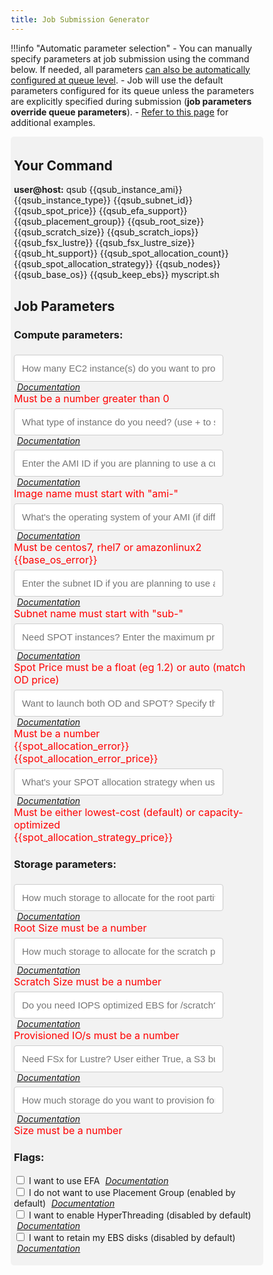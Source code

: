 ```yaml
---
title: Job Submission Generator
---
```

<script src="https://code.angularjs.org/1.7.9/angular.js"></script>
<script src="https://code.angularjs.org/1.7.9/angular-messages.js"></script>

!!!info "Automatic parameter selection"
    - You can manually specify parameters at job submission using the command below. If needed, all parameters [can also be automatically configured at queue level](../tutorials/integration-ec2-job-parameters/#how-to-use-custom-parameters). 
    - Job will use the default parameters configured for its queue unless the parameters are explicitly specified during submission (**job parameters override queue parameters**).
    - [Refer to this page](../tutorials/launch-your-first-job/#examples) for additional examples.
    

<body ng-app="myApp">
<div ng-controller="myCtrl">

<style>
* {
  box-sizing: border-box;
}

.input2 {
  padding: 12px;
  width: 85%;
  border: 1px solid #ccc;
  border-radius: 4px;
  resize: vertical;
  font-size: 15px;
  margin-top: 6px;
}

.container {
  border-radius: 5px;
  background-color: #f2f2f2;
  padding: 5px;
}

.col-25 {
  float: left;
  width: 25%;
  margin-top: 6px;
}

.col-75 {
  float: left;
  width: 75%;
  margin-top: 6px;
}

/* Responsive layout - when the screen is less than 600px wide, make the two columns stack on top of each other instead of next to each other */
@media screen and (max-width: 600px) {
  .col-25, .col-75, input[type=submit] {
    width: 100%;
    margin-top: 0;
  }
}


.md-content {
margin-right: 0;
}

</style>






<div class="container">



<h2> Your Command </h2>
<strong>user@host:</strong> qsub {{qsub_instance_ami}} 
{{qsub_instance_type}} 
{{qsub_subnet_id}} 
{{qsub_spot_price}}
{{qsub_efa_support}}
{{qsub_placement_group}}
{{qsub_root_size}}
{{qsub_scratch_size}}
{{qsub_scratch_iops}}
{{qsub_fsx_lustre}}
{{qsub_fsx_lustre_size}}
{{qsub_ht_support}}
{{qsub_spot_allocation_count}}
{{qsub_spot_allocation_strategy}}
{{qsub_nodes}}
{{qsub_base_os}}
{{qsub_keep_ebs}}
myscript.sh

<h2> Job Parameters</h2>

<form name="QsubForm">

<h3> Compute parameters: </h3>
    
   <input class="input2" min="1" name="nodes" size="35" type="text" ng-change="myFunc()" ng-model="nodes" placeholder="How many EC2 instance(s) do you want to provision for your job?" pattern="^[1-9][0-9]*$"/>
          <i><a style="padding: 5px" target="_blank" href="../tutorials/integration-ec2-job-parameters/#nodes">Documentation</a></i>
        
   <div ng-messages="QsubForm.nodes.$error">
            <div style="color: red; font-size: medium" ng-message="pattern">Must be a number greater than 0</div>
   </div>
   
   <input class="input2"  size="35" style="font-size: 15px;  margin-top: 6px;" type="text" ng-change="myFunc()" ng-model="instance_type" placeholder="What type of instance do you need? (use + to specify more than one eg. c5.large+m5.large)" />
   <i><a style="padding: 5px" target="_blank" href="../tutorials/integration-ec2-job-parameters/#instance_type">Documentation</a></i>
   

   <input class="input2" required name="instance_ami" size="35" ng-minlength="3" style="font-size: 15px;  margin-top: 6px;" type="text" ng-change="myFunc()" ng-model="instance_ami" placeholder="Enter the AMI ID if you are planning to use a custom AMI" pattern="^ami-[a-zA-Z0-9]*" />
   <i><a style="padding: 5px" target="_blank" href="../tutorials/integration-ec2-job-parameters/#instance_ami">Documentation</a></i>
   <div ng-messages="QsubForm.instance_ami.$error">
        <div style="color: red; font-size: medium" ng-message="pattern">Image name must start with "ami-"</div>
   </div>
   
   <input class="input2" required name="base_os" size="35" ng-minlength="3" style="font-size: 15px;  margin-top: 6px;" type="text" ng-change="myFunc()" ng-model="base_os" placeholder="What's the operating system of your AMI (if different that the base os specified during install)" pattern="centos7|rhel7|amazonlinux2" />
   <i><a style="padding: 5px" target="_blank" href="../tutorials/integration-ec2-job-parameters/#base_os">Documentation</a></i>

   <div ng-messages="QsubForm.base_os.$error">
        <div style="color: red; font-size: medium" ng-message="pattern">Must be centos7, rhel7 or amazonlinux2</div>
   </div>
      <div style="color: red; font-size: medium">{{base_os_error}}</div>

   
   
   <input class="input2"  name="subnet_id" size="35" style="font-size: 15px;  margin-top: 6px;" type="text" ng-change="myFunc()" ng-model="subnet_id" placeholder="Enter the subnet ID if you are planning to use a specific subnet" pattern="^sub-[a-zA-Z0-9]*" />
      <i><a style="padding: 5px"target="_blank"  href="../tutorials/integration-ec2-job-parameters/#subnet_id">Documentation</a></i>
    <div ng-messages="QsubForm.subnet_id.$error">
        <div style="color: red; font-size: medium" ng-message="pattern">Subnet name must start with "sub-"</div>
   </div>
   
   <input class="input2"  name="spot_price" size="35" style="font-size: 15px;  margin-top: 6px;" type="text" ng-change="myFunc()" ng-model="spot_price" placeholder="Need SPOT instances? Enter the maximum price you are willing to pay (or auto to match OD price)" pattern="[+-]?([0-9]*[.])?[0-9]+|auto"/>
   <i><a style="padding: 5px" target="_blank" href="../tutorials/integration-ec2-job-parameters/#spot_price">Documentation</a></i>

   <div ng-messages="QsubForm.spot_price.$error">
        <div style="color: red; font-size: medium" ng-message="pattern">Spot Price must be a float (eg 1.2) or auto (match OD price)</div>
   </div>
   
   <input class="input2"  name="spot_allocation_count" size="35" style="font-size: 15px;  margin-top: 6px;" type="text" ng-change="myFunc()" ng-model="spot_allocation_count" placeholder="Want to launch both OD and SPOT? Specify the number of SPOT instances to provision for your job"  pattern="^[1-9][0-9]*$" />
   <i><a style="padding: 5px" target="_blank" href="../tutorials/integration-ec2-job-parameters/#spot_allocation_count">Documentation</a></i>

   <div ng-messages="QsubForm.spot_allocation_count.$error">
        <div style="color: red; font-size: medium" ng-message="pattern">Must be a number</div>
   </div>
   <div style="color: red; font-size: medium">{{spot_allocation_error}}</div>
   <div style="color: red; font-size: medium">{{spot_allocation_error_price}}</div>

   <input class="input2"  name="spot_allocation_strategy" size="35" style="font-size: 15px;  margin-top: 6px;" type="text" ng-change="myFunc()" ng-model="spot_allocation_strategy" placeholder="What's your SPOT allocation strategy when using more than 1 SPOT instance type" pattern="lowest-cost|capacity-optimized"/>
      <i><a style="padding: 5px" target="_blank" href="../tutorials/integration-ec2-job-parameters/#spot_allocation_strategy">Documentation</a></i>
   <div ng-messages="QsubForm.spot_allocation_strategy.$error">
        <div style="color: red; font-size: medium" ng-message="pattern">Must be either lowest-cost (default) or capacity-optimized</div>
   </div>
    
   <div style="color: red; font-size: medium">{{spot_allocation_strategy_price}}</div>



<h3> Storage parameters: </h3>   
   
   
   <input class="input2"  name="root_size" size="35"  style="font-size: 15px;  margin-top: 6px;" type="text" ng-change="myFunc()" ng-model="root_size" placeholder="How much storage to allocate for the root partition (in GB)"  pattern="\d+" />
      <i><a style="padding: 5px" target="_blank" href="../tutorials/integration-ec2-job-parameters/#root_size">Documentation</a></i>

   <div ng-messages="QsubForm.root_size.$error">
        <div style="color: red; font-size: medium" ng-message="pattern">Root Size must be a number</div>
   </div>
   
   <input class="input2"  name="scratch_size" size="35"  style="font-size: 15px;  margin-top: 6px;" type="text" ng-change="myFunc()" ng-model="scratch_size" placeholder="How much storage to allocate for the scratch partition (in GB)" pattern="\d+"/>
      <i><a style="padding: 5px" target="_blank" href="../tutorials/integration-ec2-job-parameters/#scratch_size">Documentation</a></i>

   <div ng-messages="QsubForm.scratch_size.$error">
        <div style="color: red; font-size: medium" ng-message="pattern">Scratch Size must be a number</div>
   </div>
   
  
   <input class="input2"  size="50" name = "scratch_iops" style="font-size: 15px;  margin-top: 6px;" type="text" ng-change="myFunc()" ng-model="scratch_iops" placeholder="Do you need IOPS optimized EBS for /scratch? If yes enter the number of provisioned IO to provision" pattern="\d+" />
       <i><a style="padding: 5px" target="_blank" href="../tutorials/integration-ec2-job-parameters/#scratch_iops">Documentation</a></i>

   <div ng-messages="QsubForm.scratch_iops.$error">
        <div style="color: red; font-size: medium" ng-message="pattern">Provisioned IO/s must be a number</div>
   </div>
   
   
   <input class="input2"  size="35"  style="font-size: 15px;  margin-top: 6px;" type="text" ng-change="myFunc()" ng-model="fsx_lustre" placeholder="Need FSx for Lustre? User either True, a S3 bucket name or an existing Filesystem ID" />
      <i><a style="padding: 5px" target="_blank" href="../tutorials/integration-ec2-job-parameters/#fsx_lustre">Documentation</a></i>

   <input class="input2"  name="fsx_lustre_size" size="35"  style="font-size: 15px;  margin-top: 6px;" type="text" ng-change="myFunc()" ng-model="fsx_lustre_size" placeholder="How much storage do you want to provision for your FSx partition (in GB)" pattern="\d+" />
      <i><a style="padding: 5px" target="_blank" href="../tutorials/integration-ec2-job-parameters/#fsx_lustre_size">Documentation</a></i>
      <div ng-messages="QsubForm.fsx_lustre_size.$error">
        <div style="color: red; font-size: medium" ng-message="pattern">Size must be a number</div>
   </div>
   
<h3>Flags: </h3>
   <input type="checkbox" ng-change="myFunc()" ng-model="efa_support"> I want to use EFA <i><a style="padding: 5px" target="_blank" href="../tutorials/integration-ec2-job-parameters/#efa_support">Documentation</a></i> <br>
   <input type="checkbox" ng-change="myFunc()" ng-model="placement_group"> I do not want to use Placement Group (enabled by default)    <i><a style="padding: 5px" target="_blank" href="../tutorials/integration-ec2-job-parameters/#placement_group">Documentation</a></i> <br>
   <input type="checkbox" ng-change="myFunc()" ng-model="ht_support"> I want to enable HyperThreading (disabled by default)   <i><a style="padding: 5px" target="_blank" href="../tutorials/integration-ec2-job-parameters/#ht_support">Documentation</a></i><br>
   <input type="checkbox" ng-change="myFunc()" ng-model="keep_ebs"> I want to retain my EBS disks (disabled by default)   <i><a style="padding: 5px" target="_blank" href="../tutorials/integration-ec2-job-parameters/#keep_ebs">Documentation</a></i><br>

</form> 
  

</div>

<script>
  angular.module('myApp', ['ngMessages'])
    .controller('myCtrl', ['$scope', function($scope) {
      $scope.count = 0;
      $scope.myFunc = function() {
        if($scope.nodes){$scope.qsub_nodes = "-l nodes=" + $scope.nodes;}else{$scope.qsub_nodes = "";}
        if($scope.instance_ami){$scope.qsub_instance_ami = "-l instance_ami=" + $scope.instance_ami;}else{$scope.qsub_instance_ami = "";}
        if($scope.base_os){$scope.qsub_base_os = "-l base_os=" + $scope.base_os;}else{$scope.qsub_base_os = "";}
        if($scope.instance_type){$scope.qsub_instance_type = "-l instance_type=" + $scope.instance_type;}else{$scope.qsub_instance_type = "";}
        if($scope.subnet_id){$scope.qsub_subnet_id = "-l subnet_id=" + $scope.subnet_id;}else{$scope.qsub_subnet_id = "";}
        if($scope.spot_price){$scope.qsub_spot_price = "-l spot_price=" + $scope.spot_price;}else{$scope.qsub_spot_price= "";}
        if($scope.root_size){$scope.qsub_root_size= "-l root_size=" + $scope.root_size;}else{$scope.qsub_root_size= "";}
        if($scope.scratch_size){$scope.qsub_scratch_size = "-l scratch_size=" + $scope.scratch_size;}else{$scope.qsub_scratch_size= "";}
        if($scope.scratch_iops){$scope.qsub_scratch_iops= "-l scratch_iops=" + $scope.scratch_iops;}else{$scope.qsub_scratch_iops= "";}     
        if($scope.spot_allocation_count){$scope.qsub_spot_allocation_count= "-l spot_allocation_count=" + $scope.spot_allocation_count;}else{$scope.qsub_spot_allocation_count= "";}     
        if($scope.spot_allocation_strategy){$scope.qsub_spot_allocation_strategy= "-l spot_allocation_strategy=" + $scope.spot_allocation_strategy;}else{$scope.qsub_spot_allocation_strategy= "";}      
        if($scope.keep_ebs){$scope.qsub_keep_ebs = "-l keep_ebs=True";}else{$scope.qsub_keep_ebs= "";}
        if($scope.efa_support){$scope.qsub_efa_support = "-l efa_support=True";}else{$scope.qsub_efa_support= "";}
        if($scope.placement_group){$scope.qsub_placement_group = "-l placement_group=False";}else{$scope.qsub_placement_group= "";}
        if($scope.ht_support){$scope.qsub_ht_support = "-l ht_support=True";}else{$scope.qsub_ht_support= "";}
        if($scope.fsx_lustre){$scope.qsub_fsx_lustre = "-l fsx_lustre=" + $scope.fsx_lustre;}else{$scope.qsub_fsx_lustre = "";}
        if($scope.fsx_lustre_size){$scope.qsub_fsx_lustre_size = "-l fsx_lustre_size=" + $scope.fsx_lustre_size;}else{$scope.qsub_fsx_lustre_size = "";}
        
        if (!$scope.nodes){$scope.nodes_count=0;}else{$scope.nodes_count=$scope.nodes}
            
        
        if (+$scope.spot_allocation_count >= +$scope.nodes_count)
        {
            $scope.spot_allocation_error = "Allocated spots must be lower than the number of nodes provisioned for your job";
            $scope.qsub_spot_allocation_count= "";
        }
        else
        {
         $scope.spot_allocation_error = "";
        }
        
        
        if ($scope.spot_allocation_count && !$scope.spot_price)
        {
            $scope.spot_allocation_error_price = "Spot Price must be specified";
            $scope.qsub_spot_allocation_count= "";
        }
        else
        {
         $scope.spot_allocation_error_price = "";
        }
        
         if ($scope.spot_allocation_strategy && !$scope.spot_price)
        {
            $scope.spot_allocation_strategy_price = "Spot Price must be specified";
            $scope.qsub_spot_allocation_strategy= "";
        }
        else
        {
         $scope.spot_allocation_strategy_price = "";
        }
        
        
        if ($scope.base_os && !$scope.instance_ami)
        {
            $scope.base_os_error = "No need to specify base_os if you don't use a custom AMI";
            $scope.qsub_base_os= "";
        }
        else
        {
         $scope.base_os_error = "";
        }
         
 
      
      };
    }]);
</script>




</body>

